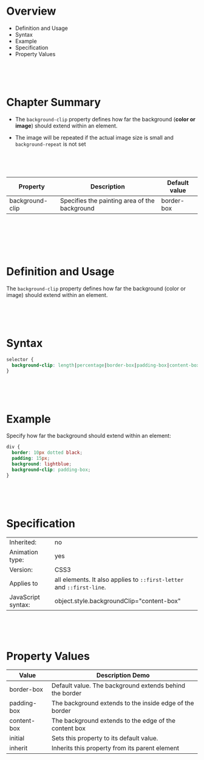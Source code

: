 # Overview

- Definition and Usage
- Syntax
- Example
- Specification
- Property Values

&nbsp;

&nbsp;

# Chapter Summary

- The `background-clip` property defines how far the background (**color or image**) should extend within an element.

- The image will be repeated if the actual image size is small and `background-repeat` is not set

&nbsp;

&nbsp;

| Property        | Description                                   | Default value |
| --------------- | --------------------------------------------- | ------------- |
| background-clip | Specifies the painting area of the background | border-box    |

&nbsp;

&nbsp;

&nbsp;

# Definition and Usage

The `background-clip` property defines how far the background (color or image) should extend within an element.

&nbsp;

&nbsp;

# Syntax

```css
selector {
  background-clip: length|percentage|border-box|padding-box|content-box|no-clip|initial|inherit;
}
```

&nbsp;

&nbsp;

# Example

Specify how far the background should extend within an element:

```css
div {
  border: 10px dotted black;
  padding: 15px;
  background: lightblue;
  background-clip: padding-box;
}
```

&nbsp;

&nbsp;

# Specification

|                    |                                                                       |
| ------------------ | --------------------------------------------------------------------- |
| Inherited:         | no                                                                    |
| Animation type:    | yes                                                                   |
| Version:           | CSS3                                                                  |
| Applies to         | all elements. It also applies to `::first-letter` and `::first-line`. |
| JavaScript syntax: | object.style.backgroundClip="content-box"                             |

&nbsp;

&nbsp;

# Property Values

| Value       | Description Demo                                        |
| ----------- | ------------------------------------------------------- |
| border-box  | Default value. The background extends behind the border |
| padding-box | The background extends to the inside edge of the border |
| content-box | The background extends to the edge of the content box   |
| initial     | Sets this property to its default value.                |
| inherit     | Inherits this property from its parent element          |

&nbsp;

&nbsp;
